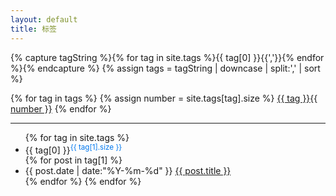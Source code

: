 ```yaml
---
layout: default
title: 标签
---
```


{% capture tagString %}{% for tag in site.tags %}{{ tag[0] }}{{','}}{% endfor %}{% endcapture %}
{% assign tags = tagString | downcase | split:',' | sort %}

<div>
{% for tag in tags %}
{% assign number = site.tags[tag].size %}
<a class="tagbox" href="#{{ tag }}" rel="{{ number }}">{{ tag }}<span>{{ number }}</span></a>
{% endfor %}
</div>

<hr>
<ul class="listing">
{% for tag in site.tags %}
  <li class="listing-seperator" id="{{ tag[0] }}">{{ tag[0] }}<sup style="color:#07e">{{ tag[1].size }}</sup></li>
{% for post in tag[1] %}
  <li class="listing-item">
  <time datetime="{{ post.date | date:"%Y-%m-%d" }}">{{ post.date | date:"%Y-%m-%d" }}</time>
  <a href="{{ site.url }}{{ post.url }}" title="{{ post.title }}">{{ post.title }}</a>
  </li>
{% endfor %}
{% endfor %}
</ul>

